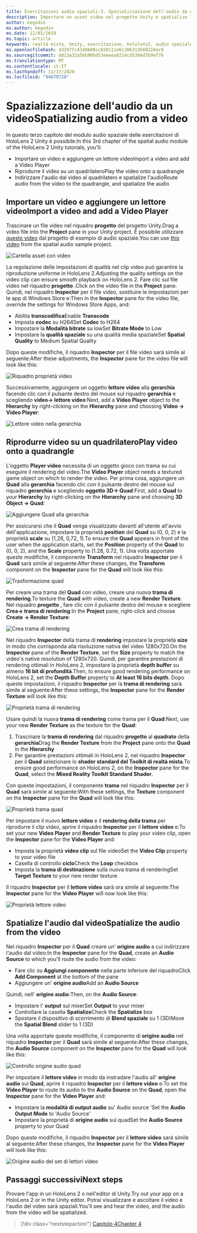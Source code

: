 ```yaml
---
title: Esercitazioni audio spaziali-3. Spazializzazione dell'audio da un video
description: Importare un asset video nel progetto Unity e spatialize l'audio dal video.
author: kegodin
ms.author: kegodin
ms.date: 12/01/2019
ms.topic: article
keywords: realtà mista, Unity, esercitazione, hololens2, audio spaziale, MRTK, Toolkit per realtà mista, UWP, Windows 10, HRTF, funzione di trasferimento relativa alla testa, Reverb, Microsoft Spatializer, importazione video, lettore video
ms.openlocfilehash: 43297fc4148600cc820111e6c206313560224ac9
ms.sourcegitcommit: dd13a32a5bb90bd53eeeea8214cd5384d7b9ef76
ms.translationtype: MT
ms.contentlocale: it-IT
ms.lasthandoff: 11/17/2020
ms.locfileid: "94679720"
---
```

# <a name="spatializing-audio-from-a-video"></a><span data-ttu-id="7e62b-105">Spazializzazione dell'audio da un video</span><span class="sxs-lookup"><span data-stu-id="7e62b-105">Spatializing audio from a video</span></span>
<span data-ttu-id="7e62b-106">In questo terzo capitolo del modulo audio spaziale delle esercitazioni di HoloLens 2 Unity è possibile:</span><span class="sxs-lookup"><span data-stu-id="7e62b-106">In this 3rd chapter of the spatial audio module of the HoloLens 2 Unity tutorials, you'll:</span></span>
* <span data-ttu-id="7e62b-107">Importare un video e aggiungere un lettore video</span><span class="sxs-lookup"><span data-stu-id="7e62b-107">Import a video and add a Video Player</span></span>
* <span data-ttu-id="7e62b-108">Riprodurre il video su un quadrilatero</span><span class="sxs-lookup"><span data-stu-id="7e62b-108">Play the video onto a quadrangle</span></span>
* <span data-ttu-id="7e62b-109">Indirizzare l'audio dal video al quadrilatero e spatialize l'audio</span><span class="sxs-lookup"><span data-stu-id="7e62b-109">Route audio from the video to the quadrangle, and spatialize the audio</span></span>

## <a name="import-a-video-and-add-a-video-player"></a><span data-ttu-id="7e62b-110">Importare un video e aggiungere un lettore video</span><span class="sxs-lookup"><span data-stu-id="7e62b-110">Import a video and add a Video Player</span></span>

<span data-ttu-id="7e62b-111">Trascinare un file video nel riquadro **progetto** del progetto Unity.</span><span class="sxs-lookup"><span data-stu-id="7e62b-111">Drag a video file into the **Project** pane in your Unity project.</span></span> <span data-ttu-id="7e62b-112">È possibile utilizzare [questo video](https://github.com/microsoft/spatialaudio-unity/blob/develop/Samples/MicrosoftSpatializerSample/Assets/Microsoft%20HoloLens%20-%20Spatial%20Sound-PTPvx7mDon4.mp4?raw=true) dal progetto di esempio di audio spaziale.</span><span class="sxs-lookup"><span data-stu-id="7e62b-112">You can use [this video](https://github.com/microsoft/spatialaudio-unity/blob/develop/Samples/MicrosoftSpatializerSample/Assets/Microsoft%20HoloLens%20-%20Spatial%20Sound-PTPvx7mDon4.mp4?raw=true) from the spatial audio sample project.</span></span>

![Cartella asset con video](images/spatial-audio/assets-folder-with-video.png)

<span data-ttu-id="7e62b-114">La regolazione delle impostazioni di qualità nel clip video può garantire la riproduzione uniforme in HoloLens 2.</span><span class="sxs-lookup"><span data-stu-id="7e62b-114">Adjusting the quality settings on the video clip can ensure smooth playback on HoloLens 2.</span></span> <span data-ttu-id="7e62b-115">Fare clic sul file video nel riquadro **progetto** .</span><span class="sxs-lookup"><span data-stu-id="7e62b-115">Click on the video file in the **Project** pane.</span></span> <span data-ttu-id="7e62b-116">Quindi, nel riquadro **Inspector** per il file video, sostituire le impostazioni per le app di Windows Store e:</span><span class="sxs-lookup"><span data-stu-id="7e62b-116">Then in the **Inspector** pane for the video file, override the settings for Windows Store Apps, and:</span></span>
* <span data-ttu-id="7e62b-117">Abilita **transcodifica**</span><span class="sxs-lookup"><span data-stu-id="7e62b-117">Enable **Transcode**</span></span>
* <span data-ttu-id="7e62b-118">Imposta **codec** su H264</span><span class="sxs-lookup"><span data-stu-id="7e62b-118">Set **Codec** to H264</span></span>
* <span data-ttu-id="7e62b-119">Impostare la **Modalità bitrate** su low</span><span class="sxs-lookup"><span data-stu-id="7e62b-119">Set **Bitrate Mode** to Low</span></span>
* <span data-ttu-id="7e62b-120">Impostare la **qualità spaziale** su una qualità media spaziale</span><span class="sxs-lookup"><span data-stu-id="7e62b-120">Set **Spatial Quality** to Medium Spatial Quality</span></span>

<span data-ttu-id="7e62b-121">Dopo queste modifiche, il riquadro **Inspector** per il file video sarà simile al seguente:</span><span class="sxs-lookup"><span data-stu-id="7e62b-121">After these adjustments, the **Inspector** pane for the video file will look like this:</span></span>

![Riquadro proprietà video](images/spatial-audio/video-property-pane.png)

<span data-ttu-id="7e62b-123">Successivamente, aggiungere un oggetto **lettore video** alla **gerarchia** facendo clic con il pulsante destro del mouse sul riquadro **gerarchia** e scegliendo **video-> lettore video**:</span><span class="sxs-lookup"><span data-stu-id="7e62b-123">Next, add a **Video Player** object to the **Hierarchy** by right-clicking on the **Hierarchy** pane and choosing **Video -> Video Player**:</span></span>

![Lettore video nella gerarchia](images/spatial-audio/video-player-in-hierarchy.png)

## <a name="play-video-onto-a-quadrangle"></a><span data-ttu-id="7e62b-125">Riprodurre video su un quadrilatero</span><span class="sxs-lookup"><span data-stu-id="7e62b-125">Play video onto a quadrangle</span></span>
<span data-ttu-id="7e62b-126">L'oggetto **Player video** necessita di un oggetto gioco con trama su cui eseguire il rendering del video.</span><span class="sxs-lookup"><span data-stu-id="7e62b-126">The **Video Player** object needs a textured game object on which to render the video.</span></span> <span data-ttu-id="7e62b-127">Per prima cosa, aggiungere un **Quad** alla **gerarchia** facendo clic con il pulsante destro del mouse sul riquadro **gerarchia** e scegliendo **oggetto 3D-> Quad**:</span><span class="sxs-lookup"><span data-stu-id="7e62b-127">First, add a **Quad** to your **Hierarchy** by right-clicking on the **Hierarchy** pane and choosing **3D Object -> Quad**:</span></span>

![Aggiungere Quad alla gerarchia](images/spatial-audio/add-quad-to-hierarchy.png)

<span data-ttu-id="7e62b-129">Per assicurarsi che il **Quad** venga visualizzato davanti all'utente all'avvio dell'applicazione, impostare la proprietà **position** del **Quad** su (0, 0, 2) e la proprietà **scale** su (1,28, 0,72, 1).</span><span class="sxs-lookup"><span data-stu-id="7e62b-129">To ensure the **Quad** appears in front of the user when the application starts, set the **Position** property of the **Quad** to (0, 0, 2), and the **Scale** property to (1.28, 0.72, 1).</span></span> <span data-ttu-id="7e62b-130">Una volta apportate queste modifiche, il componente **Transform** nel riquadro **Inspector** per il **Quad** sarà simile al seguente:</span><span class="sxs-lookup"><span data-stu-id="7e62b-130">After these changes, the **Transform** component on the **Inspector** pane for the **Quad** will look like this:</span></span>

![Trasformazione quad](images/spatial-audio/quad-transform.png)

<span data-ttu-id="7e62b-132">Per creare una trama del **Quad** con video, creare una nuova **trama di rendering**.</span><span class="sxs-lookup"><span data-stu-id="7e62b-132">To texture the **Quad** with video, create a new **Render Texture**.</span></span> <span data-ttu-id="7e62b-133">Nel riquadro **progetto** , fare clic con il pulsante destro del mouse e scegliere **Crea-> trama di rendering**:</span><span class="sxs-lookup"><span data-stu-id="7e62b-133">In the **Project** pane, right-click and choose **Create -> Render Texture**:</span></span>

![Crea trama di rendering](images/spatial-audio/create-render-texture.png)

<span data-ttu-id="7e62b-135">Nel riquadro **Inspector** della trama di **rendering** impostare la proprietà **size** in modo che corrisponda alla risoluzione nativa del video 1280x720.</span><span class="sxs-lookup"><span data-stu-id="7e62b-135">On the **Inspector** pane of the **Render Texture**, set the **Size** property to match the video's native resolution of 1280x720.</span></span> <span data-ttu-id="7e62b-136">Quindi, per garantire prestazioni di rendering ottimali in HoloLens 2, impostare la proprietà **depth buffer** su almeno **16 bit di profondità**.</span><span class="sxs-lookup"><span data-stu-id="7e62b-136">Then, to ensure good rendering performance on HoloLens 2, set the **Depth Buffer** property to **At least 16 bits depth**.</span></span> <span data-ttu-id="7e62b-137">Dopo queste impostazioni, il riquadro **Inspector** per la **trama di rendering** sarà simile al seguente:</span><span class="sxs-lookup"><span data-stu-id="7e62b-137">After these settings, the **Inspector** pane for the **Render Texture** will look like this:</span></span>

![Proprietà trama di rendering](images/spatial-audio/render-texture-properties.png)

<span data-ttu-id="7e62b-139">Usare quindi la nuova **trama di rendering** come trama per il **Quad**:</span><span class="sxs-lookup"><span data-stu-id="7e62b-139">Next, use your new **Render Texture** as the texture for the **Quad**:</span></span>
1. <span data-ttu-id="7e62b-140">Trascinare la **trama di rendering** dal riquadro **progetto** al **quadrato** della **gerarchia**</span><span class="sxs-lookup"><span data-stu-id="7e62b-140">Drag the **Render Texture** from the **Project** pane onto the **Quad** in the **Hierarchy**</span></span>
2. <span data-ttu-id="7e62b-141">Per garantire prestazioni ottimali in HoloLens 2, nel riquadro **Inspector** per il **Quad** selezionare lo **shader standard del Toolkit di realtà mista**.</span><span class="sxs-lookup"><span data-stu-id="7e62b-141">To ensure good performance on HoloLens 2, on the **Inspector** pane for the **Quad**, select the **Mixed Reality Toolkit Standard Shader**.</span></span>

<span data-ttu-id="7e62b-142">Con queste impostazioni, il componente **trama** nel riquadro **Inspector** per il **Quad** sarà simile al seguente:</span><span class="sxs-lookup"><span data-stu-id="7e62b-142">With these settings, the **Texture** component on the **Inspector** pane for the **Quad** will look like this:</span></span>

![Proprietà trama quad](images/spatial-audio/quad-texture-properties.png)

<span data-ttu-id="7e62b-144">Per impostare il nuovo **lettore video** e il **rendering della trama** per riprodurre il clip video, aprire il riquadro **Inspector** per il **lettore video** e:</span><span class="sxs-lookup"><span data-stu-id="7e62b-144">To set your new **Video Player** and **Render Texture** to play your video clip, open the **Inspector** pane for the **Video Player** and:</span></span>
* <span data-ttu-id="7e62b-145">Imposta la proprietà **video clip** sul file video</span><span class="sxs-lookup"><span data-stu-id="7e62b-145">Set the **Video Clip** property to your video file</span></span>
* <span data-ttu-id="7e62b-146">Casella di controllo **ciclo**</span><span class="sxs-lookup"><span data-stu-id="7e62b-146">Check the **Loop** checkbox</span></span>
* <span data-ttu-id="7e62b-147">Imposta la **trama di destinazione** sulla nuova trama di rendering</span><span class="sxs-lookup"><span data-stu-id="7e62b-147">Set **Target Texture** to your new render texture</span></span>

<span data-ttu-id="7e62b-148">Il riquadro **Inspector** per il **lettore video** sarà ora simile al seguente:</span><span class="sxs-lookup"><span data-stu-id="7e62b-148">The **Inspector** pane for the **Video Player** will now look like this:</span></span>

![Proprietà lettore video](images/spatial-audio/video-player-properties.png)

## <a name="spatialize-the-audio-from-the-video"></a><span data-ttu-id="7e62b-150">Spatialize l'audio dal video</span><span class="sxs-lookup"><span data-stu-id="7e62b-150">Spatialize the audio from the video</span></span>
<span data-ttu-id="7e62b-151">Nel riquadro **Inspector** per il **Quad** creare un' **origine audio** a cui indirizzare l'audio dal video:</span><span class="sxs-lookup"><span data-stu-id="7e62b-151">In the **Inspector** pane for the **Quad**, create an **Audio Source** to which you'll route the audio from the video:</span></span>
* <span data-ttu-id="7e62b-152">Fare clic su **Aggiungi componente** nella parte inferiore del riquadro</span><span class="sxs-lookup"><span data-stu-id="7e62b-152">Click **Add Component** at the bottom of the pane</span></span>
* <span data-ttu-id="7e62b-153">Aggiungere un' **origine audio**</span><span class="sxs-lookup"><span data-stu-id="7e62b-153">Add an **Audio Source**</span></span>

<span data-ttu-id="7e62b-154">Quindi, nell' **origine audio**:</span><span class="sxs-lookup"><span data-stu-id="7e62b-154">Then, on the **Audio Source**:</span></span>
* <span data-ttu-id="7e62b-155">Impostare l' **output** sul mixer</span><span class="sxs-lookup"><span data-stu-id="7e62b-155">Set **Output** to your mixer</span></span>
* <span data-ttu-id="7e62b-156">Controllare la casella **Spatialize**</span><span class="sxs-lookup"><span data-stu-id="7e62b-156">Check the **Spatialize** box</span></span>
* <span data-ttu-id="7e62b-157">Spostare il dispositivo di scorrimento di **Blend spaziale** su 1 (3D)</span><span class="sxs-lookup"><span data-stu-id="7e62b-157">Move the **Spatial Blend** slider to 1 (3D)</span></span>

<span data-ttu-id="7e62b-158">Una volta apportate queste modifiche, il componente di **origine audio** nel riquadro **Inspector** per il **Quad** sarà simile al seguente:</span><span class="sxs-lookup"><span data-stu-id="7e62b-158">After these changes, the **Audio Source** component on the **Inspector** pane for the **Quad** will look like this:</span></span>

![Controllo origine audio quad](images/spatial-audio/quad-audio-source-inspector.png)

<span data-ttu-id="7e62b-160">Per impostare il **lettore video** in modo da instradare l'audio all' **origine audio** sul **Quad**, aprire il riquadro **Inspector** per il **lettore video** e:</span><span class="sxs-lookup"><span data-stu-id="7e62b-160">To set the **Video Player** to route its audio to the **Audio Source** on the **Quad**, open the **Inspector** pane for the **Video Player** and:</span></span>
* <span data-ttu-id="7e62b-161">Impostare la **modalità di output audio** su' Audio source '</span><span class="sxs-lookup"><span data-stu-id="7e62b-161">Set the **Audio Output Mode** to 'Audio Source'</span></span>
* <span data-ttu-id="7e62b-162">Impostare la proprietà di **origine audio** sul quad</span><span class="sxs-lookup"><span data-stu-id="7e62b-162">Set the **Audio Source** property to your Quad</span></span>

<span data-ttu-id="7e62b-163">Dopo queste modifiche, il riquadro **Inspector** per il **lettore video** sarà simile al seguente:</span><span class="sxs-lookup"><span data-stu-id="7e62b-163">After these changes, the **Inspector** pane for the **Video Player** will look like this:</span></span>

![Origine audio del set di lettori video](images/spatial-audio/video-player-set-audio-source.png)

## <a name="next-steps"></a><span data-ttu-id="7e62b-165">Passaggi successivi</span><span class="sxs-lookup"><span data-stu-id="7e62b-165">Next steps</span></span>
<span data-ttu-id="7e62b-166">Provare l'app in un HoloLens 2 o nell'editor di Unity.</span><span class="sxs-lookup"><span data-stu-id="7e62b-166">Try out your app on a HoloLens 2 or in the Unity editor.</span></span> <span data-ttu-id="7e62b-167">Potrai visualizzare e ascoltare il video e l'audio del video sarà spaziali.</span><span class="sxs-lookup"><span data-stu-id="7e62b-167">You'll see and hear the video, and the audio from the video will be spatialized.</span></span>

> [!div class="nextstepaction"]
> [<span data-ttu-id="7e62b-168">Capitolo 4</span><span class="sxs-lookup"><span data-stu-id="7e62b-168">Chapter 4</span></span>](unity-spatial-audio-ch4.md) 

